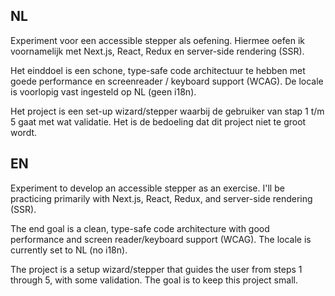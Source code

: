 ## NL
Experiment voor een accessible stepper als oefening. Hiermee oefen ik voornamelijk met Next.js, React, Redux en server-side rendering (SSR).

Het einddoel is een schone, type-safe code architectuur te hebben met goede performance en screenreader / keyboard support (WCAG). De locale is voorlopig vast ingesteld op NL (geen i18n).

Het project is een set-up wizard/stepper waarbij de gebruiker van stap 1 t/m 5 gaat met wat validatie. Het is de bedoeling dat dit project niet te groot wordt.

## EN
Experiment to develop an accessible stepper as an exercise. I'll be practicing primarily with Next.js, React, Redux, and server-side rendering (SSR).

The end goal is a clean, type-safe code architecture with good performance and screen reader/keyboard support (WCAG). The locale is currently set to NL (no i18n).

The project is a setup wizard/stepper that guides the user from steps 1 through 5, with some validation. The goal is to keep this project small.
